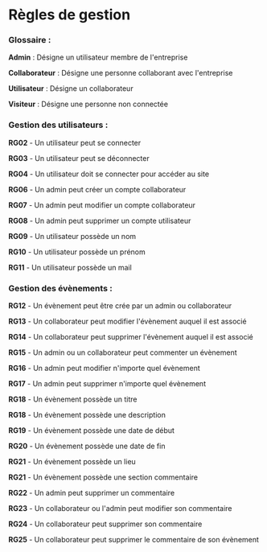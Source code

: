 # Règles de gestion

### Glossaire :

**Admin** : Désigne un utilisateur membre de l'entreprise

**Collaborateur** : Désigne une personne collaborant avec l'entreprise

**Utilisateur** : Désigne un collaborateur      

**Visiteur** : Désigne une personne non connectée

### Gestion des utilisateurs :

**RG02** - Un utilisateur peut se connecter

**RG03** - Un utilisateur peut se déconnecter

**RG04** - Un utilisateur doit se connecter pour accéder au site

**RG06** - Un admin peut créer un compte collaborateur

**RG07** - Un admin peut modifier un compte collaborateur

**RG08** - Un admin peut supprimer un compte utilisateur

**RG09** - Un utilisateur possède un nom

**RG10** - Un utilisateur possède un prénom

**RG11** - Un utilisateur possède un mail

### Gestion des évènements :

**RG12** - Un évènement peut être crée par un admin ou collaborateur

**RG13** - Un collaborateur peut modifier l'évènement auquel il est associé

**RG14** - Un collaborateur peut supprimer l'évènement auquel il est associé

**RG15** - Un admin ou un collaborateur peut commenter un évènement

**RG16** - Un admin peut modifier n'importe quel évènement

**RG17** - Un admin peut supprimer n'importe quel évènement

**RG18** - Un évènement possède un titre

**RG18** - Un évènement possède une description

**RG19** - Un évènement possède une date de début

**RG20** - Un évènement possède une date de fin

**RG21** - Un évènement possède un lieu

**RG21** - Un évènement possède une section commentaire

**RG22** - Un admin peut supprimer un commentaire

**RG23** - Un collaborateur ou l'admin peut modifier son commentaire

**RG24** - Un collaborateur peut supprimer son commentaire

**RG25** - Un collaborateur peut supprimer le commentaire de son évènement